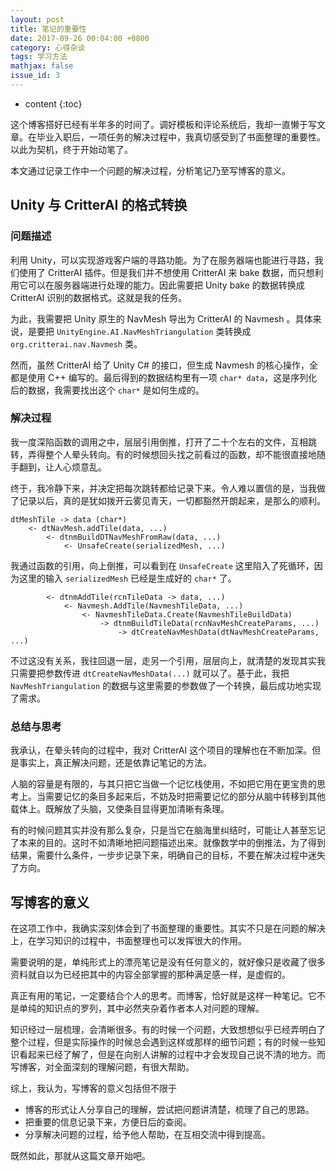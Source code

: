 ```yaml
---
layout: post
title: 笔记的重要性
date: 2017-09-26 00:04:00 +0800
category: 心得杂谈
tags: 学习方法
mathjax: false
issue_id: 3
---
```


* content
{:toc}

这个博客搭好已经有半年多的时间了。调好模板和评论系统后，我却一直懒于写文章。在毕业入职后，一项任务的解决过程中，我真切感受到了书面整理的重要性。以此为契机，终于开始动笔了。

本文通过记录工作中一个问题的解决过程，分析笔记乃至写博客的意义。

<!--more-->

## Unity 与 CritterAI 的格式转换

### 问题描述

利用 Unity，可以实现游戏客户端的寻路功能。为了在服务器端也能进行寻路，我们使用了 CritterAI 插件。但是我们并不想使用 CritterAI 来 bake 数据，而只想利用它可以在服务器端进行处理的能力。因此需要把 Unity bake 的数据转换成 CritterAI 识别的数据格式。这就是我的任务。

为此，我需要把 Unity 原生的 NavMesh 导出为 CritterAI 的 Navmesh 。具体来说，是要把 `UnityEngine.AI.NavMeshTriangulation` 类转换成 `org.critterai.nav.Navmesh` 类。

然而，虽然 CritterAI 给了 Unity C# 的接口，但生成 Navmesh 的核心操作，全都是使用 C++ 编写的。最后得到的数据结构里有一项 `char* data`，这是序列化后的数据，我需要找出这个 `char*` 是如何生成的。

### 解决过程

我一度深陷函数的调用之中，层层引用倒推，打开了二十个左右的文件，互相跳转，弄得整个人晕头转向。有的时候想回头找之前看过的函数，却不能很直接地随手翻到，让人心烦意乱。

终于，我冷静下来，并决定把每次跳转都给记录下来。令人难以置信的是，当我做了记录以后，真的是犹如拨开云雾见青天，一切都豁然开朗起来，是那么的顺利。

```
dtMeshTile -> data (char*)
    <- dtNavMesh.addTile(data, ...)
        <- dtnmBuildDTNavMeshFromRaw(data, ...)
            <- UnsafeCreate(serializedMesh, ...)
```

我通过函数的引用，向上倒推，可以看到在 `UnsafeCreate` 这里陷入了死循环，因为这里的输入 `serializedMesh` 已经是生成好的 `char*` 了。

```
        <- dtnmAddTile(rcnTileData -> data, ...)
            <- Navmesh.AddTile(NavmeshTileData, ...)
                <- NavmeshTileData.Create(NavmeshTileBuildData)
                    -> dtnmBuildTileData(rcnNavMeshCreateParams, ...)
                        -> dtCreateNavMeshData(dtNavMeshCreateParams, ...)
```

不过这没有关系，我往回退一层，走另一个引用，层层向上，就清楚的发现其实我只需要把参数传进 `dtCreateNavMeshData(...)` 就可以了。基于此，我把 `NavMeshTriangulation` 的数据与这里需要的参数做了一个转换，最后成功地实现了需求。

### 总结与思考

我承认，在晕头转向的过程中，我对 CritterAI 这个项目的理解也在不断加深。但是事实上，真正解决问题，还是依靠记笔记的方法。

人脑的容量是有限的，与其只把它当做一个记忆栈使用，不如把它用在更宝贵的思考上。当需要记忆的条目多起来后，不妨及时把需要记忆的部分从脑中转移到其他载体上。既解放了头脑，又使条目显得更加清晰有条理。

有的时候问题其实并没有那么复杂，只是当它在脑海里纠结时，可能让人甚至忘记了本来的目的。这时不如清晰地把问题描述出来。就像数学中的倒推法，为了得到结果，需要什么条件，一步步记录下来，明确自己的目标，不要在解决过程中迷失了方向。

## 写博客的意义

在这项工作中，我确实深刻体会到了书面整理的重要性。其实不只是在问题的解决上，在学习知识的过程中，书面整理也可以发挥很大的作用。

需要说明的是，单纯形式上的漂亮笔记是没有任何意义的，就好像只是收藏了很多资料就自以为已经把其中的内容全部掌握的那种满足感一样，是虚假的。

真正有用的笔记，一定要结合个人的思考。而博客，恰好就是这样一种笔记。它不是单纯的知识点的罗列，其中必然夹杂着作者本人对问题的理解。

知识经过一层梳理，会清晰很多。有的时候一个问题，大致想想似乎已经弄明白了整个过程，但是实际操作的时候总会遇到这样或那样的细节问题；有的时候一些知识看起来已经了解了，但是在向别人讲解的过程中才会发现自己说不清的地方。而写博客，对全面深刻的理解问题，有很大帮助。

综上，我认为，写博客的意义包括但不限于

- 博客的形式让人分享自己的理解，尝试把问题讲清楚，梳理了自己的思路。
- 把重要的信息记录下来，方便日后的查阅。
- 分享解决问题的过程，给予他人帮助，在互相交流中得到提高。

既然如此，那就从这篇文章开始吧。
